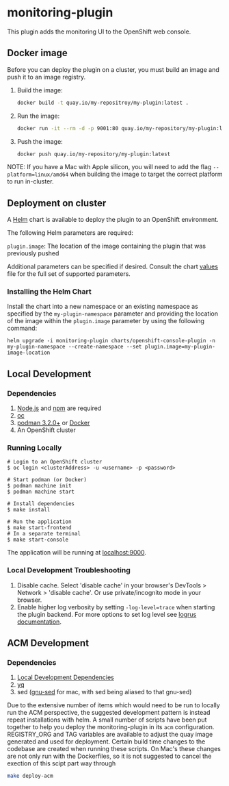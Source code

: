 # monitoring-plugin

This plugin adds the monitoring UI to the OpenShift web console.

## Docker image

Before you can deploy the plugin on a cluster, you must build an image and push it to an image registry.

1. Build the image:

   ```sh
   docker build -t quay.io/my-repositroy/my-plugin:latest .
   ```

2. Run the image:

   ```sh
   docker run -it --rm -d -p 9001:80 quay.io/my-repository/my-plugin:latest
   ```

3. Push the image:

   ```sh
   docker push quay.io/my-repository/my-plugin:latest
   ```

NOTE: If you have a Mac with Apple silicon, you will need to add the flag `--platform=linux/amd64` when building the image to target the correct platform to run in-cluster.

## Deployment on cluster

A [Helm](https://helm.sh) chart is available to deploy the plugin to an OpenShift environment.

The following Helm parameters are required:

`plugin.image`: The location of the image containing the plugin that was previously pushed

Additional parameters can be specified if desired. Consult the chart [values](charts/openshift-console-plugin/values.yaml) file for the full set of supported parameters.

### Installing the Helm Chart

Install the chart into a new namespace or an existing namespace as specified by the `my-plugin-namespace` parameter and providing the location of the image within the `plugin.image` parameter by using the following command:

```shell
helm upgrade -i monitoring-plugin charts/openshift-console-plugin -n my-plugin-namespace --create-namespace --set plugin.image=my-plugin-image-location
```

## Local Development

### Dependencies

1. [Node.js](https://nodejs.org/en/) and [npm](https://www.npmjs.com/) are required
2. [oc](https://mirror.openshift.com/pub/openshift-v4/clients/oc/4.4/)
3. [podman 3.2.0+](https://podman.io) or [Docker](https://www.docker.com)
4. An OpenShift cluster

### Running Locally

```
# Login to an OpenShift cluster
$ oc login <clusterAddress> -u <username> -p <password>

# Start podman (or Docker)
$ podman machine init
$ podman machine start

# Install dependencies
$ make install

# Run the application
$ make start-frontend
# In a separate terminal
$ make start-console
```

The application will be running at [localhost:9000](http://localhost:9000/).

### Local Development Troubleshooting

1. Disable cache. Select 'disable cache' in your browser's DevTools > Network > 'disable cache'. Or use private/incognito mode in your browser.
2. Enable higher log verbosity by setting `-log-level=trace` when starting the plugin backend. For more options to set log level see [logrus documentation](https://github.com/sirupsen/logrus?tab=readme-ov-file#level-logging).

## ACM Development
### Dependencies
1. [Local Development Dependencies](README#Dependencies)
2. [yq](https://github.com/mikefarah/yq)
3. sed ([gnu-sed](https://formulae.brew.sh/formula/gnu-sed) for mac, with sed being aliased to that gnu-sed)

Due to the extensive number of items which would need to be run to locally run the ACM perspective, the suggested development pattern is instead repeat installations with helm. A small number of scripts have been put together to help you deploy the monitoring-plugin in its `acm` configuration. REGISTRY_ORG and TAG variables are available to adjust the quay image generated and used for deployment. Certain build time changes to the codebase are created when running these scripts. On Mac's these changes are not only run with the Dockerfiles, so it is not suggested to cancel the exection of this scipt part way through

```bash
make deploy-acm
```
